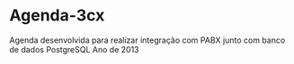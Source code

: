 # Agenda-3cx
Agenda desenvolvida para realizar integração com PABX junto com banco de dados PostgreSQL 
Ano de 2013
